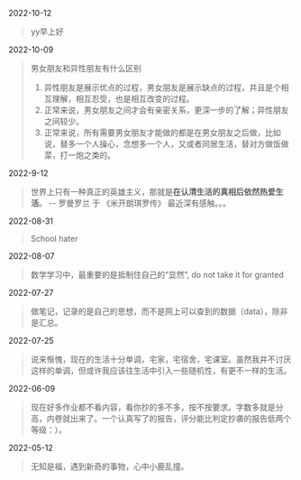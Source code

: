 2022-10-12
> yy早上好

2022-10-09
> 男女朋友和异性朋友有什么区别
> 1. 异性朋友是展示优点的过程，男女朋友是展示缺点的过程，并且是个相互理解，相互忍受，也是相互改变的过程。
> 2. 正常来说，男女朋友之间才会有亲密关系，更深一步的了解；异性朋友之间较少。
> 3. 正常来说，所有需要男女朋友才能做的都是在男女朋友之后做，比如说，替多一个人操心，念想多一个人，又或者同居生活，替对方做饭做菜，打一炮之类的。

2022-9-12
> 世界上只有一种真正的英雄主义，那就是**在认清生活的真相后依然热爱生活**。
> -- 罗曼罗兰 于 《米开朗琪罗传》
> 最近深有感触。。。

2022-08-31
> School hater

2022-08-07
> 数学学习中，最重要的是抵制住自己的“显然”, do not take it for granted

2022-07-27
> 做笔记，记录的是自己的思想，而不是网上可以查到的数据（data），除非是汇总。

2022-07-25
> 说来惭愧，现在的生活十分单调，宅家，宅宿舍，宅课室。虽然我并不讨厌这样的单调，但或许我应该往生活中引入一些随机性，有更不一样的生活。

2022-06-09
> 现在好多作业都不看内容，看你抄的多不多，按不按要求。字数多就是分高，内卷就出来了。一个认真写了的报告，评分能比判定抄袭的报告低两个等级：）。

2022-05-12
> 无知是福，遇到新奇的事物，心中小鹿乱撞。

